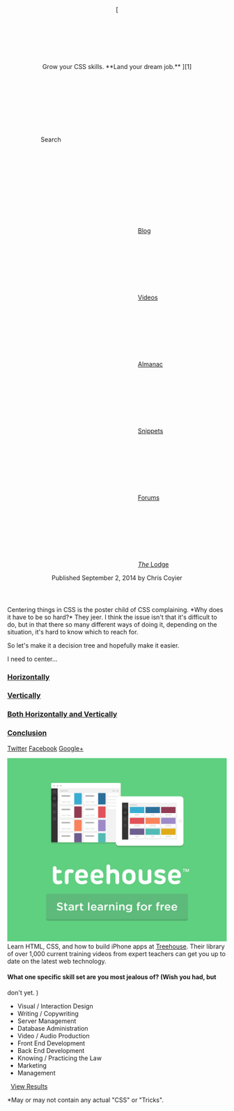 <header id="top" class="top">
[ <svg class="treehouse-logo" width="606.777px" height="133.209px"><g class="treehouse-logo-letter"><path></path><path></path><path></path><path></path><path></path><path></path><path></path><path></path><path></path></g><g class="treehouse-logo-letter"><path></path></g><path class="treehouse-logo-shape"></path></svg>
Grow your CSS skills. **Land your dream job.** ][1] <section class="search">

 Search <svg class="shape-search"><use></use></svg> </section></header><nav
class="main-nav" id="main-nav
">

[ <svg class="shape-tab"><use></use></svg>Blog ][2] 
[ <svg class="shape-tab"><use></use></svg>Videos ][3] 
[ <svg class="shape-tab"><use></use></svg>Almanac ][4] 
[ <svg class="shape-tab"><use></use></svg>Snippets ][5] 
[ <svg class="shape-tab"><use></use></svg>Forums ][6] 
[ <svg class="shape-tab-right"><use></use></svg>*The* Lodge ][7] </nav><header
class="article-header
">
Published <time datetime="2014-09-02"> September 2, 2014 </time> by Chris
Coyier</header>

<section class="blog-posts grid-2-3"><article class="module" id="post-181375
">
Centering things in CSS is the poster child of CSS complaining. *Why does it
have to be so hard?* They jeer. I think the issue isn't that it's difficult to
do, but in that there so many different ways of doing it, depending on the 
situation, it's hard to know which to reach for.

So let's make it a decision tree and hopefully make it easier.

I need to center...

### [Horizontally][8]

### [Vertically][9]

### [Both Horizontally and Vertically][10]

### [Conclusion][11]

[Twitter][12] [Facebook][13] [Google+][14] </article></section><aside class="
grid-1-3
">![Treehouse][15] 
Learn HTML, CSS, and how to build iPhone apps at [Treehouse][16]. Their library
of over 1,000 current training videos from expert teachers can get you up to 
date on the latest web technology.

#### What one specific skill set are you most jealous of? (Wish you had, but
don't yet.
)

*   Visual / Interaction Design 
*   Writing / Copywriting 
*   Server Management 
*   Database Administration 
*   Video / Audio Production 
*   Front End Development 
*   Back End Development 
*   Knowing / Practicing the Law 
*   Marketing 
*   Management 

  [View Results][17] </aside> 

*May or may not contain any actual "CSS" or "Tricks".


 [1]: http://teamtreehouse.com/join/now?utm_source=css-tricks&utm_medium=leaderboard&utm_campaign=css-tricks-april-2014&cid=1148
 [2]: http://css-tricks.com/
 [3]: http://css-tricks.com/video-screencasts/
 [4]: http://css-tricks.com/almanac/
 [5]: http://css-tricks.com/snippets/
 [6]: http://css-tricks.com/forums/
 [7]: http://css-tricks.com/lodge/
 [8]: http://css-tricks.com/centering-css-complete-guide/#center-horizontally
 [9]: http://css-tricks.com/centering-css-complete-guide/#center-vertically

 [10]: http://css-tricks.com/centering-css-complete-guide/#center-horizontally-and-vertically
 [11]: http://css-tricks.com/centering-css-complete-guide/#conclusion

 [12]: https://twitter.com/intent/tweet?text=Centering%20in%20CSS:%20A%20Complete%20Guide&url=http://css-tricks.com/centering-css-complete-guide/&via=real_css_tricks

 [13]: https://www.facebook.com/sharer/sharer.php?u=http://css-tricks.com/centering-css-complete-guide/

 [14]: https://plus.google.com/share?url=http://css-tricks.com/centering-css-complete-guide/
 [15]: img/treehouse-march2014.svg
 [16]: http://teamtreehouse.com/redirect/css-tricks/sidebar

 [17]: http://css-tricks.com/centering-css-complete-guide/#ViewPollResults "View Results Of This Poll"